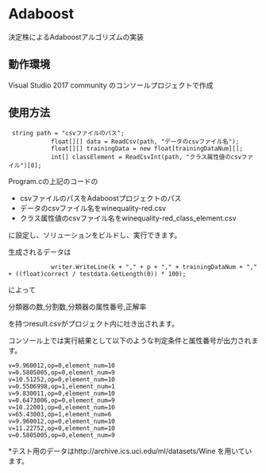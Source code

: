 # Adaboost
決定株によるAdaboostアルゴリズムの実装
## 動作環境
Visual Studio 2017 community のコンソールプロジェクトで作成
## 使用方法
```
 string path = "csvファイルのパス";
            float[][] data = ReadCsv(path, "データのcsvファイル名");
            float[][] trainingData = new float[trainingDataNum][];
            int[] classElement = ReadCsvInt(path, "クラス属性値のcsvファイル")[0];
```
Program.cの上記のコードの
- csvファイルのパスをAdaboostプロジェクトのパス
- データのcsvファイル名をwinequality-red.csv
- クラス属性値のcsvファイル名をwinequality-red_class_element.csv

に設定し、ソリューションをビルドし、実行できます。

生成されるデータは

```
            writer.WriteLine(k + "," + p + "," + trainingDataNum + "," + ((float)correct / testdata.GetLength(0)) * 100);

```
によって

分類器の数,分割数,分類器の属性番号,正解率

を持つresult.csvがプロジェクト内に吐き出されます。

コンソール上では実行結果として以下のような判定条件と属性番号が出力されます。
```
v=9.960012,op=0,element_num=10
v=0.5805005,op=0,element_num=9
v=10.51252,op=0,element_num=10
v=0.5506998,op=1,element_num=1
v=9.830011,op=0,element_num=10
v=0.6473006,op=0,element_num=9
v=10.22001,op=0,element_num=10
v=65.43003,op=1,element_num=6
v=9.960012,op=0,element_num=10
v=11.22752,op=0,element_num=10
v=0.5805005,op=0,element_num=9
```
*テスト用のデータはhttp://archive.ics.uci.edu/ml/datasets/Wine
を用いています。
